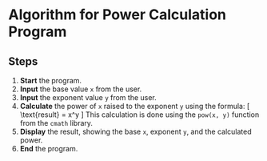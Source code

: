 # Algorithm for Power Calculation Program
## Steps
1. **Start** the program.
2. **Input** the base value `x` from the user.
3. **Input** the exponent value `y` from the user.
4. **Calculate** the power of `x` raised to the exponent `y` using the formula:
   \[
   \text{result} = x^y
   \]
   This calculation is done using the `pow(x, y)` function from the `cmath` library.
5. **Display** the result, showing the base `x`, exponent `y`, and the calculated power.
6. **End** the program.
